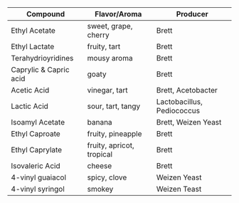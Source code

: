 Compound | Flavor/Aroma | Producer
--|--|--
Ethyl Acetate | sweet, grape, cherry | Brett
Ethyl Lactate | fruity, tart | Brett
Terahydrioyridines | mousy aroma | Brett
Caprylic & Capric acid | goaty | Brett
Acetic Acid | vinegar, tart | Brett, Acetobacter
Lactic Acid | sour, tart, tangy | Lactobacillus, Pediococcus 
Isoamyl Acetate | banana | Brett, Weizen Yeast
Ethyl Caproate | fruity, pineapple | Brett
Ethyl Caprylate | fruity, apricot, tropical | Brett
Isovaleric Acid | cheese | Brett
4-vinyl guaiacol | spicy, clove | Weizen Yeast
4-vinyl syringol | smokey | Weizen Teast